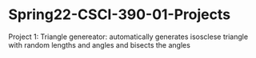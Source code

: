 # Spring22-CSCI-390-01-Projects
Project 1: Triangle genereator: automatically generates isosclese triangle with random lengths and
           angles and bisects the angles
